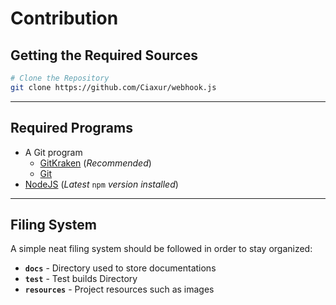 # Contribution

## Getting the Required Sources

```bash
# Clone the Repository
git clone https://github.com/Ciaxur/webhook.js
```

---

## Required Programs
- A Git program
    - [GitKraken](https://www.gitkraken.com/) (*Recommended*)
    - [Git](https://git-scm.com/)
- [NodeJS](https://nodejs.org/) (*Latest* `npm` *version installed*)

---

## Filing System

A simple neat filing system should be followed in order to stay organized:
- **`docs`** - Directory used to store documentations
- **`test`** - Test builds Directory
- **`resources`** - Project resources such as images